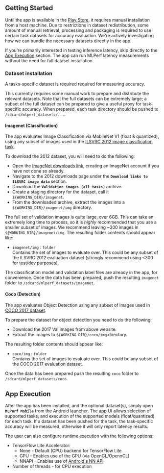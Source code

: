 ## Getting Started

Until the app is available in the
[Play Store](https://play.google.com/store?hl=en_US), it requires manual
installation from a host machine. Due to restrictions in dataset redistribution,
some amount of manual retrieval, processing and packaging is required to use
certain task datasets for accuracy evaluation. We're actively investigating how
we can bundle the necessary datasets directly in the app.

If you're primarily interested in testing inference latency, skip directly to
the [App Execution](#app-execution) section. The app can run MLPerf latency
measurements without the need for full dataset installation.

### Dataset installation

A tasks-specific dataset is required required for measuring accuracy.

This currently requires some manual work to prepare and distribute the relevant
datasets. Note that the full datasets can be extremely large; a subset of the
full dataset can be prepared to give a useful proxy for task-specific accuracy.
When prepared, each task directory should be pushed to
`/sdcard/mlperf_datasets/...`.

#### Imagenet (Classification)

The app evaluates Image Classification via MobileNet V1 (float & quantized),
using any subset of images used in the
[ILSVRC 2012 image classification task](http://www.image-net.org/download-images/).

To download the 2012 dataset, you will need to do the following:

*   Open the
    [ImageNet downloads link](http://www.image-net.org/download-images),
    creating an ImageNet account if you have not done so already.
*   Navigate to the 2012 downloads page under the **`Download links to ILSVRC
    image data`** section.
*   Download the **`Validation images (all tasks)`** archive.
*   Create a staging directory for the dataset, call it
    `${WORKING_DIR}/imagenet`.
*   From the downloaded archive, extract the images into a
    `${WORKING_DIR}/imagenet/img` directory.

The full set of validation images is quite large, over 6GB. This can take an
extremely long time to process, so it is *highly* recommended that you use a
smaller subset of images. We recommend leaving ~300 images in
`${WORKING_DIR}/imagenet/img`. The resulting folder contents should appear like:

*   `imagenet/img` : `folder` \
    Contains the set of images to evaluate over. This could be any subset of the
    ILSVRC 2012 evaluation dataset (strongly recommend using <300 for test/dev
    purposes).

The classification model and validation label files are already in the app, for
convenience. Once the data has been prepared, push the resulting `imagenet`
folder to `/sdcard/mlperf_datasets/imagenet`.

#### Coco (Detection)

The app evaluates Object Detection using any subset of images used in
[COCO 2017 dataset](http://cocodataset.org/#download).

To prepare the dataset for object detection you need to do the following:

*   Download the 2017 Val images from above website.
*   Extract the images to `${WORKING_DIR}/coco/img` directory.

The resulting folder contents should appear like:

*   `coco/img` : `folder` \
    Contains the set of images to evaluate over. This could be any subset of the
    COCO 2017 evaluation dataset.

Once the data has been prepared push the resulting `coco` folder to
`/sdcard/mlperf_datasets/coco`.

## <a name="app-execution"></a> App Execution

After the app has been installed, and the optional dataset(s), simply open
**`MLPerf Mobile`** from the Android launcher. The app UI allows selection of
supported tasks, and execution of the supported models (float/quantized) for
each task. If a dataset has been pushed for the task, the task-specific accuracy
will be measured, otherwise it will only report latency results.

The user can also configure runtime execution with the following options:

*   TensorFlow Lite Accelerator:
    *   None - Default (CPU) backend for TensorFlow Lite
    *   GPU - Enables use of the GPU (via OpenGL/OpennCL)
    *   NNAPI - Enables use of
        [Android's NN API](https://developer.android.com/ndk/guides/neuralnetworks)
*   Number of threads - for CPU execution
